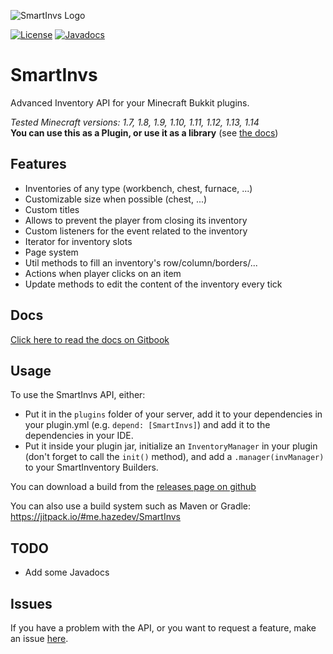 ![SmartInvs Logo](http://minuskube.fr/img/smart-invs/smart_invs.png)

[![License](https://img.shields.io/github/license/minuskube/smartinvs.svg?style=flat-square)](https://github.com/MinusKube/SmartInvs/blob/master/LICENSE.md)
[![Javadocs](https://img.shields.io/maven-central/v/fr.minuskube.inv/smart-invs.svg?label=javadoc&style=flat-square)](https://javadoc.io/doc/fr.minuskube.inv/smart-invs)

# SmartInvs
Advanced Inventory API for your Minecraft Bukkit plugins.

*Tested Minecraft versions: 1.7, 1.8, 1.9, 1.10, 1.11, 1.12, 1.13, 1.14*  
**You can use this as a Plugin, or use it as a library** (see [the docs](https://minuskube.gitbook.io/smartinvs/))

## Features
* Inventories of any type (workbench, chest, furnace, ...)
* Customizable size when possible (chest, ...)
* Custom titles
* Allows to prevent the player from closing its inventory
* Custom listeners for the event related to the inventory
* Iterator for inventory slots
* Page system
* Util methods to fill an inventory's row/column/borders/...
* Actions when player clicks on an item
* Update methods to edit the content of the inventory every tick

## Docs
[Click here to read the docs on Gitbook](https://minuskube.gitbook.io/smartinvs/)

## Usage
To use the SmartInvs API, either:
- Put it in the `plugins` folder of your server, add it to your dependencies in your plugin.yml (e.g. `depend: [SmartInvs]`) and add it to the dependencies in your IDE.
- Put it inside your plugin jar, initialize an `InventoryManager` in your plugin (don't forget to call the `init()` method), and add a `.manager(invManager)` to your SmartInventory Builders.

You can download a build from the [releases page on github](https://github.com/haz8989/SmartInvs/releases)

You can also use a build system such as Maven or Gradle:<br>
https://jitpack.io/#me.hazedev/SmartInvs

## TODO
* Add some Javadocs

## Issues
If you have a problem with the API, or you want to request a feature, make an issue [here](https://github.com/MinusKube/SmartInvs/issues).
